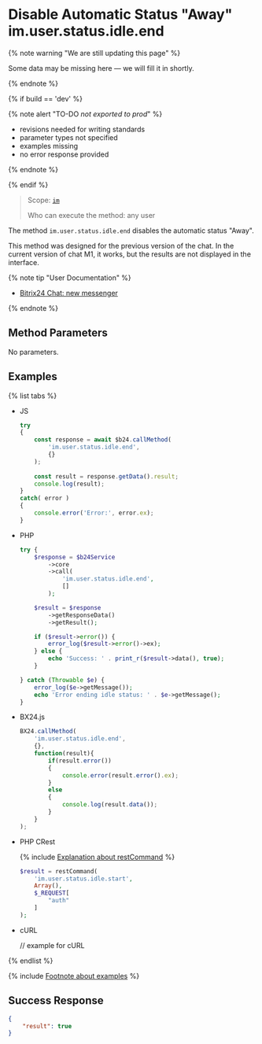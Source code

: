 # Disable Automatic Status "Away" im.user.status.idle.end

{% note warning "We are still updating this page" %}

Some data may be missing here — we will fill it in shortly.

{% endnote %}

{% if build == 'dev' %}

{% note alert "TO-DO _not exported to prod_" %}

- revisions needed for writing standards
- parameter types not specified
- examples missing
- no error response provided

{% endnote %}

{% endif %}

> Scope: [`im`](../../scopes/permissions.md)
>
> Who can execute the method: any user

The method `im.user.status.idle.end` disables the automatic status "Away".

This method was designed for the previous version of the chat. In the current version of chat M1, it works, but the results are not displayed in the interface.

{% note tip "User Documentation" %}

- [Bitrix24 Chat: new messenger](https://helpdesk.bitrix24.com/open/25661218/)

{% endnote %}

## Method Parameters

No parameters.

## Examples

{% list tabs %}

- JS

    ```js
    try
    {
    	const response = await $b24.callMethod(
    		'im.user.status.idle.end',
    		{}
    	);
    	
    	const result = response.getData().result;
    	console.log(result);
    }
    catch( error )
    {
    	console.error('Error:', error.ex);
    }
    ```

- PHP

    ```php
    try {
        $response = $b24Service
            ->core
            ->call(
                'im.user.status.idle.end',
                []
            );
    
        $result = $response
            ->getResponseData()
            ->getResult();
    
        if ($result->error()) {
            error_log($result->error()->ex);
        } else {
            echo 'Success: ' . print_r($result->data(), true);
        }
    
    } catch (Throwable $e) {
        error_log($e->getMessage());
        echo 'Error ending idle status: ' . $e->getMessage();
    }
    ```

- BX24.js

    ```js
    BX24.callMethod(
        'im.user.status.idle.end',
        {},
        function(result){
            if(result.error())
            {
                console.error(result.error().ex);
            }
            else
            {
                console.log(result.data());
            }
        }
    );
    ```

- PHP CRest

    {% include [Explanation about restCommand](../_includes/rest-command.md) %}

    ```php
    $result = restCommand(
        'im.user.status.idle.start',
        Array(),
        $_REQUEST[
            "auth"
        ]
    );    
    ```

- cURL

    // example for cURL

{% endlist %}

{% include [Footnote about examples](../../../_includes/examples.md) %}

## Success Response

```json
{
    "result": true
}
```